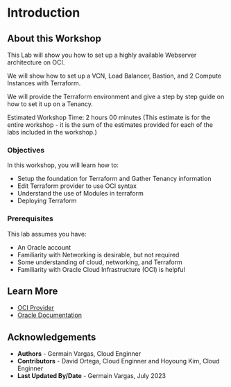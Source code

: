 # Introduction

## About this Workshop

This Lab will show you how to set up a highly available Webserver architecture on OCI.

We will show how to set up a VCN, Load Balancer, Bastion, and 2 Compute Instances with Terraform.

We will provide the Terraform environment and give a step by step guide on how to set it up on a Tenancy.

Estimated Workshop Time: 2 hours 00 minutes (This estimate is for the entire workshop - it is the sum of the estimates provided for each of the labs included in the workshop.)

### Objectives

In this workshop, you will learn how to:
* Setup the foundation for Terraform and Gather Tenancy information
* Edit Terraform provider to use OCI syntax
* Understand the use of Modules in terraform
* Deploying Terraform

### Prerequisites

This lab assumes you have:
* An Oracle account
* Familiarity with Networking is desirable, but not required
* Some understanding of cloud, networking, and Terraform
* Familiarity with Oracle Cloud Infrastructure (OCI) is helpful

## Learn More

* [OCI Provider](https://registry.terraform.io/providers/oracle/oci/latest/docs)
* [Oracle Documentation](http://docs.oracle.com)

## Acknowledgements
* **Authors** - Germain Vargas, Cloud Enginner
* **Contributors** - David Ortega, Cloud Enginner and Hoyoung Kim, Cloud Enginner
* **Last Updated By/Date** - Germain Vargas, July 2023
